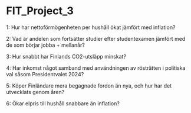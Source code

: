 # FIT_Project_3

1: Hur har nettoförmögenheten per hushåll ökat jämfört med inflation?

2: Vad är andelen som fortsätter studier efter studentexamen jämfört med de som börjar jobba + mellanår?

3: Hur snabbt har Finlands CO2-utsläpp minskat?

4: Har inkomst något samband med användningen av rösträtten i politiska val såsom Presidentvalet 2024?

5: Köper Finländare mera begagnade fordon än nya, och hur har det utvecklats genom åren?

6: Ökar elpris till hushåll snabbare än inflation?
